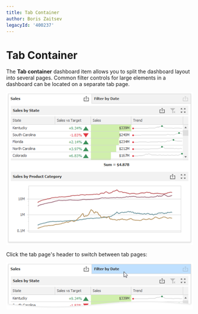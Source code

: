 ```yaml
---
title: Tab Container
author: Boris Zaitsev
legacyId: '400237'
---
```

# Tab Container

The **Tab container** dashboard item allows you to split the dashboard layout into several pages. Common filter controls for large elements in a dashboard can be located on a separate tab page.

![](../../../images/tabcontainer-for-viewer.png)

Click the tab page's header to switch between tab pages:

![](../../../images/win-viewer-select-tab-page.png)